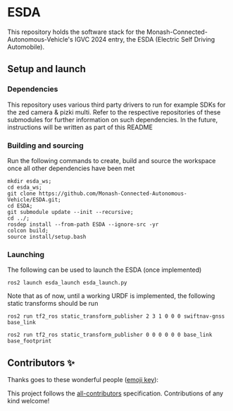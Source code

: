 # ESDA

This repository holds the software stack for the Monash-Connected-Autonomous-Vehicle's IGVC 2024 entry, the ESDA (Electric Self Driving Automobile).

## Setup and launch

### Dependencies

This repository uses various third party drivers to run for example SDKs for the zed camera & pizki multi.
Refer to the respective repositories of these submodules for further information on such dependencies.
In the future, instructions will be written as part of this README

### Building and sourcing

Run the following commands to create, build and source the workspace once all 
other dependencies have been met

```
mkdir esda_ws;
cd esda_ws;
git clone https://github.com/Monash-Connected-Autonomous-Vehicle/ESDA.git;
cd ESDA;
git submodule update --init --recursive;
cd ../;
rosdep install --from-path ESDA --ignore-src -yr
colcon build;
source install/setup.bash
```

### Launching

The following can be used to launch the ESDA (once implemented)

`ros2 launch esda_launch esda_launch.py`

Note that as of now, until a working URDF is implemented, the following static transforms should be run

`ros2 run tf2_ros static_transform_publisher 2 3 1 0 0 0 swiftnav-gnss base_link`

`ros2 run tf2_ros static_transform_publisher 0 0 0 0 0 0 base_link base_footprint`

## Contributors ✨

Thanks goes to these wonderful people ([emoji key](https://allcontributors.org/docs/en/emoji-key)):

<!-- ALL-CONTRIBUTORS-LIST:START - Do not remove or modify this section -->
<!-- prettier-ignore-start -->
<!-- markdownlint-disable -->
<!-- markdownlint-restore -->
<!-- prettier-ignore-end -->
<!-- ALL-CONTRIBUTORS-LIST:END -->

This project follows the [all-contributors](https://github.com/all-contributors/all-contributors) specification. Contributions of any kind welcome!
